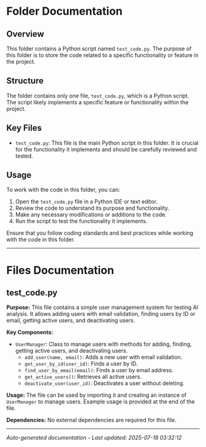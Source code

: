 # Folder Documentation

## Overview
This folder contains a Python script named `test_code.py`. The purpose of this folder is to store the code related to a specific functionality or feature in the project.

## Structure
The folder contains only one file, `test_code.py`, which is a Python script. The script likely implements a specific feature or functionality within the project.

## Key Files
- `test_code.py`: This file is the main Python script in this folder. It is crucial for the functionality it implements and should be carefully reviewed and tested.

## Usage
To work with the code in this folder, you can:
1. Open the `test_code.py` file in a Python IDE or text editor.
2. Review the code to understand its purpose and functionality.
3. Make any necessary modifications or additions to the code.
4. Run the script to test the functionality it implements.

Ensure that you follow coding standards and best practices while working with the code in this folder.

---

# Files Documentation

## test_code.py

**Purpose:** This file contains a simple user management system for testing AI analysis. It allows adding users with email validation, finding users by ID or email, getting active users, and deactivating users.

**Key Components:**
- `UserManager`: Class to manage users with methods for adding, finding, getting active users, and deactivating users.
  - `add_user(name, email)`: Adds a new user with email validation.
  - `get_user_by_id(user_id)`: Finds a user by ID.
  - `find_user_by_email(email)`: Finds a user by email address.
  - `get_active_users()`: Retrieves all active users.
  - `deactivate_user(user_id)`: Deactivates a user without deleting.

**Usage:** The file can be used by importing it and creating an instance of `UserManager` to manage users. Example usage is provided at the end of the file.

**Dependencies:** No external dependencies are required for this file.

---
*Auto-generated documentation - Last updated: 2025-07-18 03:32:12*
